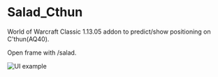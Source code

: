 # Salad_Cthun

World of Warcraft Classic 1.13.05 addon to predict/show positioning on C'thun(AQ40).

Open frame with /salad.

![UI example](http://i.imgur.com/88LiTs5.png)
